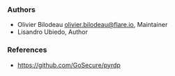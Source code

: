 ### Authors
- Olivier Bilodeau <olivier.bilodeau@flare.io>, Maintainer
- Lisandro Ubiedo, Author

### References
- https://github.com/GoSecure/pyrdp
